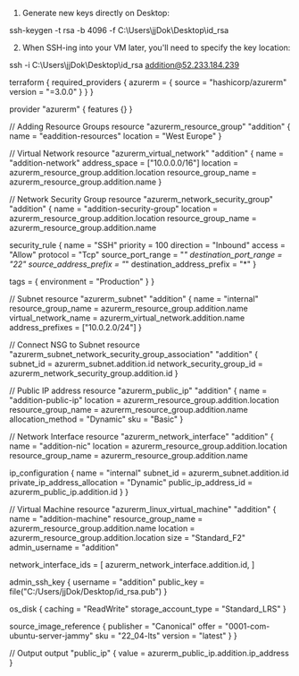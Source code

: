 1. Generate new keys directly on Desktop:

ssh-keygen -t rsa -b 4096 -f C:\Users\jjDok\Desktop\id_rsa

2. When SSH-ing into your VM later, you'll need to specify the key location:

ssh -i C:\Users\jjDok\Desktop\id_rsa addition@52.233.184.239


terraform {
  required_providers {
    azurerm = {
      source  = "hashicorp/azurerm"
      version = "=3.0.0"
    }
  }
}

provider "azurerm" {
  features {}
}

// Adding Resource Groups
resource "azurerm_resource_group" "addition" {
  name     = "eaddition-resources"
  location = "West Europe"
}

// Virtual Network
resource "azurerm_virtual_network" "addition" {
  name                = "addition-network"
  address_space       = ["10.0.0.0/16"]
  location            = azurerm_resource_group.addition.location
  resource_group_name = azurerm_resource_group.addition.name
}

// Network Security Group
resource "azurerm_network_security_group" "addition" {
  name                = "addition-security-group"
  location            = azurerm_resource_group.addition.location
  resource_group_name = azurerm_resource_group.addition.name

  security_rule {
    name                       = "SSH"
    priority                   = 100
    direction                  = "Inbound"
    access                     = "Allow"
    protocol                   = "Tcp"
    source_port_range          = "*"
    destination_port_range     = "22"
    source_address_prefix      = "*"
    destination_address_prefix = "*"
  }

  tags = {
    environment = "Production"
  }
}

// Subnet
resource "azurerm_subnet" "addition" {
  name                 = "internal"
  resource_group_name  = azurerm_resource_group.addition.name
  virtual_network_name = azurerm_virtual_network.addition.name
  address_prefixes     = ["10.0.2.0/24"]
}

// Connect NSG to Subnet
resource "azurerm_subnet_network_security_group_association" "addition" {
  subnet_id                 = azurerm_subnet.addition.id
  network_security_group_id = azurerm_network_security_group.addition.id
}

// Public IP address
resource "azurerm_public_ip" "addition" {
  name                = "addition-public-ip"
  location            = azurerm_resource_group.addition.location
  resource_group_name = azurerm_resource_group.addition.name
  allocation_method   = "Dynamic"
  sku                 = "Basic"
}

// Network Interface
resource "azurerm_network_interface" "addition" {
  name                = "addition-nic"
  location            = azurerm_resource_group.addition.location
  resource_group_name = azurerm_resource_group.addition.name

  ip_configuration {
    name                          = "internal"
    subnet_id                     = azurerm_subnet.addition.id
    private_ip_address_allocation = "Dynamic"
    public_ip_address_id          = azurerm_public_ip.addition.id
  }
}

// Virtual Machine
resource "azurerm_linux_virtual_machine" "addition" {
  name                = "addition-machine"
  resource_group_name = azurerm_resource_group.addition.name
  location            = azurerm_resource_group.addition.location
  size                = "Standard_F2"
  admin_username      = "addition"

  network_interface_ids = [
    azurerm_network_interface.addition.id,
  ]

  admin_ssh_key {
    username   = "addition"
    public_key = file("C:/Users/jjDok/Desktop/id_rsa.pub")
  }

  os_disk {
    caching              = "ReadWrite"
    storage_account_type = "Standard_LRS"
  }

  source_image_reference {
    publisher = "Canonical"
    offer     = "0001-com-ubuntu-server-jammy"
    sku       = "22_04-lts"
    version   = "latest"
  }
}

// Output
output "public_ip" {
  value = azurerm_public_ip.addition.ip_address
}